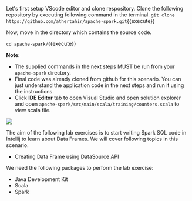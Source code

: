 Let's first setup VScode editor and clone respository. Clone the following repository by executing following command in the terminal.
`git clone https://github.com/athertahir/apache-spark.git`{{execute}}

Now, move in the directory which contains the source code.

`cd apache-spark/`{{execute}}


**Note:**
- The supplied commands in the next steps MUST be run from your `apache-spark` directory. 
- Final code was already cloned from github for this scenario. You can just understand the application code in the next steps and run it using the instructions.
- Click **IDE Editor** tab to open Visual Studio and open solution explorer and open `apache-spark/src/main/scala/training/counters.scala` to view scala file.

![](https://github.com/fenago/katacoda-scenarios/raw/master/apache-spark/1.JPG)

The aim of the following lab exercises is to start writing Spark SQL code in Intellij to learn about Data Frames.
We will cover following topics in this scenario.
- Creating Data Frame using DataSource API

We need the following packages to perform the lab exercise: 
- Java Development Kit
- Scala
- Spark
